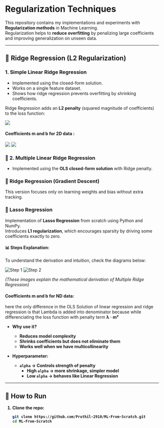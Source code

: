 # Regularization Techniques

This repository contains my implementations and experiments with **Regularization methods** in Machine Learning.  
Regularization helps to **reduce overfitting** by penalizing large coefficients and improving generalization on unseen data.

---

## 📘 Ridge Regression (L2 Regularization)
###  1. Simple Linear Ridge Regression
- Implemented using the closed-form solution.  
- Works on a single feature dataset.  
- Shows how ridge regression prevents overfitting by shrinking coefficients.  


Ridge Regression adds an **L2 penalty** (squared magnitude of coefficients) to the loss function: 

<img src = "https://latex.codecogs.com/png.image?\huge&space;\dpi{110}\bg{white}L=\sum(y_{i}-\hat{y_{i}})^{2}&plus;\lambda(m)^{2}">

#### Coefficients m and b for 2D data :
<img src = "https://latex.codecogs.com/png.image?\huge&space;\dpi{110}\bg{white}&space;m=\frac{\sum((y_{i}-y_{mean})(x_{i}-x_{mean}))}{\sum(x_{i}-x_{mean})^{2}&plus;\lambda}">

<img src= "https://latex.codecogs.com/png.image?\huge&space;\dpi{110}\bg{white}b=\bar{y}-m\bar{x}">

### 🔹 2. Multiple Linear Ridge Regression
- Implemented using the **OLS closed-form solution** with Ridge penalty.  

### 🚀 Ridge Regression (Gradient Descent)
This version focuses only on learning weights and bias without extra tracking.  

### 🔗 Lasso Regression  
Implementation of **Lasso Regression** from scratch using Python and NumPy.  
Introduces **L1 regularization**, which encourages sparsity by driving some coefficients exactly to zero.  

#### 📊 Steps Explanation:
To understand the derivation and intuition, check the diagrams below:

![Step 1](https://drive.google.com/uc?id=1M-zppzw9IO-rtkTWJyb_y_JXJsoQpgw8)
![Step 2](https://drive.usercontent.google.com/download?id=1LvT6rOYXrTu-klzX29CjD6ammtKZUh_p&authuser=0)


*(These images explain the mathematical derivation of Multiple Ridge Regression)*
#### Coefficients m and b for ND data:

here the only difference in the OLS Solution of linear regression and ridge regression is that Lambda is added into denominator because while differenciating the loss function with penalty term <strong>λ · m²</stromg>

- **Why use it?**
  - Reduces model complexity
  - Shrinks coefficients but does not eliminate them
  - Works well when we have multicollinearity

- **Hyperparameter**:  
  - `alpha` → Controls strength of penalty  
    - High `alpha` → more shrinkage, simpler model  
    - Low `alpha` → behaves like Linear Regression  


---
## 🚀 How to Run
1. Clone the repo:
   ```bash
   git clone https://github.com/Pruthil-2910/ML-From-Scratch.git
   cd ML-From-Scratch
